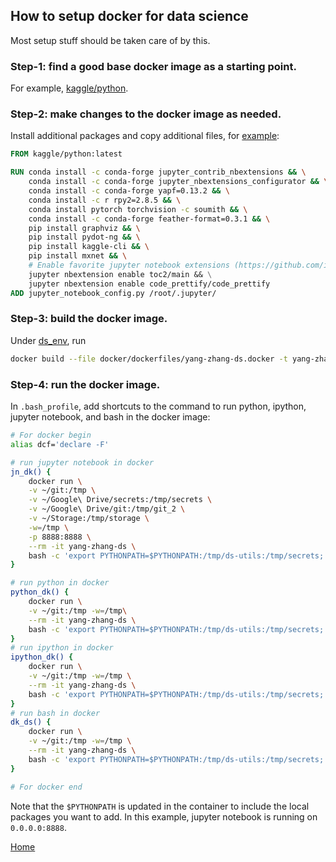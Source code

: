 ## How to setup docker for data science
Most setup stuff should be taken care of by this.

### Step-1: find a good base docker image as a starting point.
For example, [kaggle/python](https://github.com/Kaggle/docker-python).

### Step-2: make changes to the docker image as needed.
Install additional packages and copy additional files, for [example](https://github.com/yang-zhang/yang-zhang.github.io/blob/master/ds_env/docker/dockerfiles/yang-zhang-ds.docker):
```dockerfile
FROM kaggle/python:latest

RUN conda install -c conda-forge jupyter_contrib_nbextensions && \
    conda install -c conda-forge jupyter_nbextensions_configurator && \
    conda install -c conda-forge yapf=0.13.2 && \
    conda install -c r rpy2=2.8.5 && \
    conda install pytorch torchvision -c soumith && \
    conda install -c conda-forge feather-format=0.3.1 && \
    pip install graphviz && \
    pip install pydot-ng && \
    pip install kaggle-cli && \
    pip install mxnet && \
    # Enable favorite jupyter notebook extensions (https://github.com/ipython-contrib/jupyter_contrib_nbextensions#3-enablingdisabling-extensions)
    jupyter nbextension enable toc2/main && \
    jupyter nbextension enable code_prettify/code_prettify
ADD jupyter_notebook_config.py /root/.jupyter/
```

### Step-3: build the docker image.
Under [ds_env](https://github.com/yang-zhang/yang-zhang.github.io/tree/master/ds_env), run
```sh
docker build --file docker/dockerfiles/yang-zhang-ds.docker -t yang-zhang-ds .
```

### Step-4: run the docker image.
In `.bash_profile`, add shortcuts to the command to run python, ipython, jupyter notebook, and bash in the docker image:
```sh
# For docker begin
alias dcf='declare -F'

# run jupyter notebook in docker
jn_dk() {
    docker run \
    -v ~/git:/tmp \
    -v ~/Google\ Drive/secrets:/tmp/secrets \
    -v ~/Google\ Drive/git:/tmp/git_2 \
    -v ~/Storage:/tmp/storage \
    -w=/tmp \
    -p 8888:8888 \
    --rm -it yang-zhang-ds \
    bash -c 'export PYTHONPATH=$PYTHONPATH:/tmp/ds-utils:/tmp/secrets; jupyter notebook --no-browser --allow-root --ip="0.0.0.0" --notebook-dir=/tmp'
}

# run python in docker
python_dk() {
    docker run \
    -v ~/git:/tmp -w=/tmp\
    --rm -it yang-zhang-ds \
    bash -c 'export PYTHONPATH=$PYTHONPATH:/tmp/ds-utils:/tmp/secrets; python "$@"'
}
# run ipython in docker
ipython_dk() {
    docker run \
    -v ~/git:/tmp -w=/tmp \
    --rm -it yang-zhang-ds \
    bash -c 'export PYTHONPATH=$PYTHONPATH:/tmp/ds-utils:/tmp/secrets; ipython'
}
# run bash in docker
dk_ds() {
    docker run \
    -v ~/git:/tmp -w=/tmp \
    --rm -it yang-zhang-ds \
    bash -c 'export PYTHONPATH=$PYTHONPATH:/tmp/ds-utils:/tmp/secrets; bash'
}

# For docker end
```
Note that the `$PYTHONPATH` is updated in the container to include the local packages you want to add. In this example, jupyter notebook is running on `0.0.0.0:8888`.

[Home](https://yang-zhang.github.io/)

